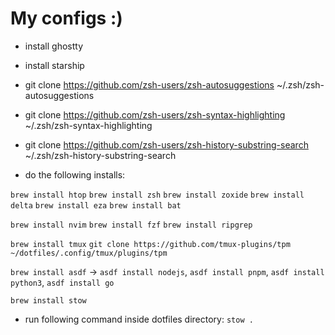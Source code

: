 # My configs :)

- install ghostty
- install starship
- git clone <https://github.com/zsh-users/zsh-autosuggestions> ~/.zsh/zsh-autosuggestions
- git clone <https://github.com/zsh-users/zsh-syntax-highlighting> ~/.zsh/zsh-syntax-highlighting
- git clone <https://github.com/zsh-users/zsh-history-substring-search> ~/.zsh/zsh-history-substring-search

- do the following installs:

`brew install htop`
`brew install zsh`
`brew install zoxide`
`brew install delta`
`brew install eza`
`brew install bat`

`brew install nvim`
`brew install fzf`
`brew install ripgrep`

`brew install tmux`
`git clone https://github.com/tmux-plugins/tpm ~/dotfiles/.config/tmux/plugins/tpm`

`brew install asdf` -> `asdf install nodejs`, `asdf install pnpm`, `asdf install python3`, `asdf install go`

`brew install stow`

- run following command inside dotfiles directory: `stow .`
